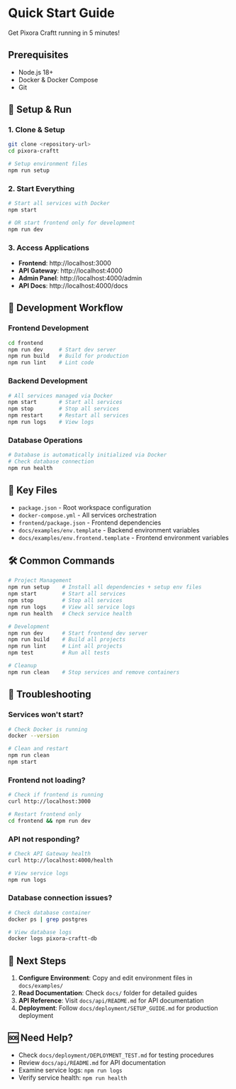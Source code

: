 # Quick Start Guide

Get Pixora Craftt running in 5 minutes!

## Prerequisites

- Node.js 18+
- Docker & Docker Compose
- Git

## 🚀 Setup & Run

### 1. Clone & Setup
```bash
git clone <repository-url>
cd pixora-craftt

# Setup environment files
npm run setup
```

### 2. Start Everything
```bash
# Start all services with Docker
npm start

# OR start frontend only for development
npm run dev
```

### 3. Access Applications
- **Frontend**: http://localhost:3000
- **API Gateway**: http://localhost:4000
- **Admin Panel**: http://localhost:4000/admin
- **API Docs**: http://localhost:4000/docs

## 🔧 Development Workflow

### Frontend Development
```bash
cd frontend
npm run dev     # Start dev server
npm run build   # Build for production
npm run lint    # Lint code
```

### Backend Development
```bash
# All services managed via Docker
npm start       # Start all services
npm stop        # Stop all services
npm restart     # Restart all services
npm run logs    # View logs
```

### Database Operations
```bash
# Database is automatically initialized via Docker
# Check database connection
npm run health
```

## 📁 Key Files

- `package.json` - Root workspace configuration
- `docker-compose.yml` - All services orchestration
- `frontend/package.json` - Frontend dependencies
- `docs/examples/env.template` - Backend environment variables
- `docs/examples/env.frontend.template` - Frontend environment variables

## 🛠️ Common Commands

```bash
# Project Management
npm run setup    # Install all dependencies + setup env files
npm start        # Start all services
npm stop         # Stop all services
npm run logs     # View all service logs
npm run health   # Check service health

# Development
npm run dev      # Start frontend dev server
npm run build    # Build all projects
npm run lint     # Lint all projects
npm test         # Run all tests

# Cleanup
npm run clean    # Stop services and remove containers
```

## 🐛 Troubleshooting

### Services won't start?
```bash
# Check Docker is running
docker --version

# Clean and restart
npm run clean
npm start
```

### Frontend not loading?
```bash
# Check if frontend is running
curl http://localhost:3000

# Restart frontend only
cd frontend && npm run dev
```

### API not responding?
```bash
# Check API Gateway health
curl http://localhost:4000/health

# View service logs
npm run logs
```

### Database connection issues?
```bash
# Check database container
docker ps | grep postgres

# View database logs
docker logs pixora-craftt-db
```

## 📝 Next Steps

1. **Configure Environment**: Copy and edit environment files in `docs/examples/`
2. **Read Documentation**: Check `docs/` folder for detailed guides
3. **API Reference**: Visit `docs/api/README.md` for API documentation
4. **Deployment**: Follow `docs/deployment/SETUP_GUIDE.md` for production deployment

## 🆘 Need Help?

- Check `docs/deployment/DEPLOYMENT_TEST.md` for testing procedures
- Review `docs/api/README.md` for API documentation
- Examine service logs: `npm run logs`
- Verify service health: `npm run health` 